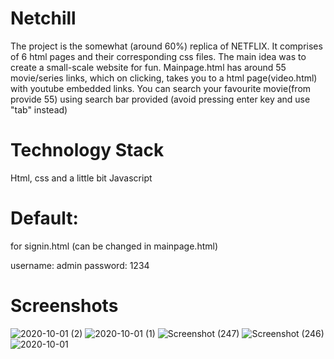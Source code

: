 # Netchill

The project is the somewhat (around 60%) replica of NETFLIX. It comprises of 6 html pages and their corresponding css files. The main idea was to create a small-scale website for fun. Mainpage.html has around 55 movie/series links, which on clicking, takes you to a html page(video.html) with youtube embedded links. You can search your favourite movie(from provide 55) using search bar provided (avoid pressing enter key and use "tab" instead)

# Technology Stack
Html, css and a little bit Javascript

# Default:

for signin.html (can be changed in mainpage.html)

username: admin
password: 1234

# Screenshots

![2020-10-01 (2)](https://user-images.githubusercontent.com/56402483/94814407-ea33ff80-0416-11eb-8995-b6b81e3d8ecb.png)
![2020-10-01 (1)](https://user-images.githubusercontent.com/56402483/94814412-ec965980-0416-11eb-9c12-8953f2f8f80a.png)
![Screenshot (247)](https://user-images.githubusercontent.com/56402483/94814414-ed2ef000-0416-11eb-94ad-506261935a48.png)
![Screenshot (246)](https://user-images.githubusercontent.com/56402483/94814417-edc78680-0416-11eb-9588-0b995cbdb782.png)
![2020-10-01](https://user-images.githubusercontent.com/56402483/94814418-edc78680-0416-11eb-9269-a374f047af85.png)

